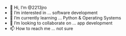 - 👋 Hi, I’m @2213jro
- 👀 I’m interested in ... software development
- 🌱 I’m currently learning ... Python & Operating Systems
- 💞️ I’m looking to collaborate on ... app development
- 📫 How to reach me ... not sure

<!---
2213jro/2213jro is a ✨ special ✨ repository because its `README.md` (this file) appears on your GitHub profile.
You can click the Preview link to take a look at your changes.
--->

